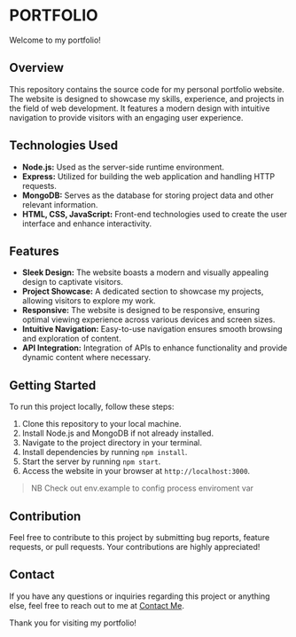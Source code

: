 # PORTFOLIO

Welcome to my portfolio!

## Overview

This repository contains the source code for my personal portfolio website. The website is designed to showcase my skills, experience, and projects in the field of web development. It features a modern design with intuitive navigation to provide visitors with an engaging user experience.

## Technologies Used

- **Node.js:** Used as the server-side runtime environment.
- **Express:** Utilized for building the web application and handling HTTP requests.
- **MongoDB:** Serves as the database for storing project data and other relevant information.
- **HTML, CSS, JavaScript:** Front-end technologies used to create the user interface and enhance interactivity.

## Features

- **Sleek Design:** The website boasts a modern and visually appealing design to captivate visitors.
- **Project Showcase:** A dedicated section to showcase my projects, allowing visitors to explore my work.
- **Responsive:** The website is designed to be responsive, ensuring optimal viewing experience across various devices and screen sizes.
- **Intuitive Navigation:** Easy-to-use navigation ensures smooth browsing and exploration of content.
- **API Integration:** Integration of APIs to enhance functionality and provide dynamic content where necessary.
  
## Getting Started

To run this project locally, follow these steps:

1. Clone this repository to your local machine.
2. Install Node.js and MongoDB if not already installed.
3. Navigate to the project directory in your terminal.
4. Install dependencies by running `npm install`.
5. Start the server by running `npm start`.
6. Access the website in your browser at `http://localhost:3000`.

> NB Check out env.example to config process enviroment var

## Contribution

Feel free to contribute to this project by submitting bug reports, feature requests, or pull requests. Your contributions are highly appreciated!

## Contact

If you have any questions or inquiries regarding this project or anything else, feel free to reach out to me at [Contact Me](https://themba.onrender.com/#contact_me).

Thank you for visiting my portfolio!








